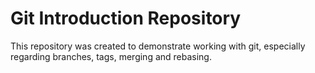 # Git Introduction Repository
This repository was created to demonstrate working with git, especially regarding branches, tags, merging and rebasing.
